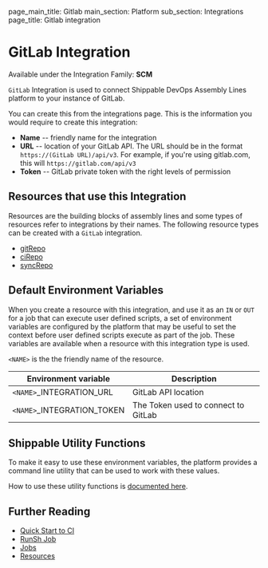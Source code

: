 page_main_title: Gitlab
main_section: Platform
sub_section: Integrations
page_title: Gitlab integration

# GitLab Integration

Available under the Integration Family: **SCM**

`GitLab` Integration is used to connect Shippable DevOps Assembly Lines platform to your instance of GitLab.

You can create this from the integrations page. This is the information you would require to create this integration:

* **Name** -- friendly name for the integration
* **URL** -- location of your GitLab API. The URL should be in the format `https://(GitLab URL)/api/v3`. For example, if you're using gitlab.com, this will `https://gitlab.com/api/v3`
* **Token** -- GitLab private token with the right levels of permission

## Resources that use this Integration
Resources are the building blocks of assembly lines and some types of resources refer to integrations by their names. The following resource types can be created with a `GitLab` integration.

* [gitRepo](/platform/workflow/resource/gitrepo)
* [ciRepo](/platform/workflow/resource/cirepo)
* [syncRepo](/platform/workflow/resource/syncrepo)

## Default Environment Variables
When you create a resource with this integration, and use it as an `IN` or `OUT` for a job that can execute user defined scripts, a set of environment variables are configured by the platform that may be useful to set the context before user defined scripts execute as part of the job. These variables are available when a resource with this integration type is used.

`<NAME>` is the the friendly name of the resource.

| Environment variable						| Description                         |
| ------------- 								|------------------------------------ |
| `<NAME>`\_INTEGRATION\_URL    			| GitLab API location |
| `<NAME>`\_INTEGRATION\_TOKEN			| The Token used to connect to GitLab |

## Shippable Utility Functions
To make it easy to use these environment variables, the platform provides a command line utility that can be used to work with these values.

How to use these utility functions is [documented here](/platform/tutorial/workflow/using-shipctl).

## Further Reading
* [Quick Start to CI](/getting-started/ci-sample)
* [RunSh Job](/platform/workflow/job/runsh)
* [Jobs](/platform/workflow/job/overview)
* [Resources](/platform/workflow/resource/overview)
